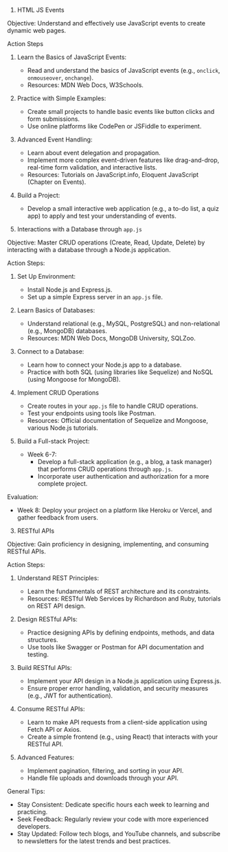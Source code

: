 1. HTML JS Events

Objective: Understand and effectively use JavaScript events to create dynamic web pages.

Action Steps

1. Learn the Basics of JavaScript Events:
     - Read and understand the basics of JavaScript events (e.g., `onclick`, `onmouseover`, `onchange`).
     - Resources: MDN Web Docs, W3Schools.
   
2. Practice with Simple Examples:
     - Create small projects to handle basic events like button clicks and form submissions.
     - Use online platforms like CodePen or JSFiddle to experiment.
   
3. Advanced Event Handling:
     - Learn about event delegation and propagation.
     - Implement more complex event-driven features like drag-and-drop, real-time form validation, and interactive lists.
     - Resources: Tutorials on JavaScript.info, Eloquent JavaScript (Chapter on Events).

4. Build a Project:
     - Develop a small interactive web application (e.g., a to-do list, a quiz app) to apply and test your understanding of events.

2. Interactions with a Database through `app.js`

Objective: Master CRUD operations (Create, Read, Update, Delete) by interacting with a database through a Node.js application.

Action Steps:

1. Set Up Environment:
     - Install Node.js and Express.js.
     - Set up a simple Express server in an `app.js` file.

2. Learn Basics of Databases:
     - Understand relational (e.g., MySQL, PostgreSQL) and non-relational (e.g., MongoDB) databases.
     - Resources: MDN Web Docs, MongoDB University, SQLZoo.
   
3. Connect to a Database:
     - Learn how to connect your Node.js app to a database.
     - Practice with both SQL (using libraries like Sequelize) and NoSQL (using Mongoose for MongoDB).

4. Implement CRUD Operations
     - Create routes in your `app.js` file to handle CRUD operations.
     - Test your endpoints using tools like Postman.
     - Resources: Official documentation of Sequelize and Mongoose, various Node.js tutorials.

5. Build a Full-stack Project:
   - Week 6-7:
     - Develop a full-stack application (e.g., a blog, a task manager) that performs CRUD operations through `app.js`.
     - Incorporate user authentication and authorization for a more complete project.

 Evaluation:
- Week 8: Deploy your project on a platform like Heroku or Vercel, and gather feedback from users.

 3. RESTful APIs

Objective: Gain proficiency in designing, implementing, and consuming RESTful APIs.

 Action Steps:

1. Understand REST Principles:
     - Learn the fundamentals of REST architecture and its constraints.
     - Resources: RESTful Web Services by Richardson and Ruby, tutorials on REST API design.

2. Design RESTful APIs:
     - Practice designing APIs by defining endpoints, methods, and data structures.
     - Use tools like Swagger or Postman for API documentation and testing.

3. Build RESTful APIs:
     - Implement your API design in a Node.js application using Express.js.
     - Ensure proper error handling, validation, and security measures (e.g., JWT for authentication).

4. Consume RESTful APIs:
     - Learn to make API requests from a client-side application using Fetch API or Axios.
     - Create a simple frontend (e.g., using React) that interacts with your RESTful API.

5. Advanced Features:
     - Implement pagination, filtering, and sorting in your API.
     - Handle file uploads and downloads through your API.

 General Tips:

- Stay Consistent: Dedicate specific hours each week to learning and practicing.
- Seek Feedback: Regularly review your code with more experienced developers.
- Stay Updated: Follow tech blogs, and YouTube channels, and subscribe to newsletters for the latest trends and best practices.
